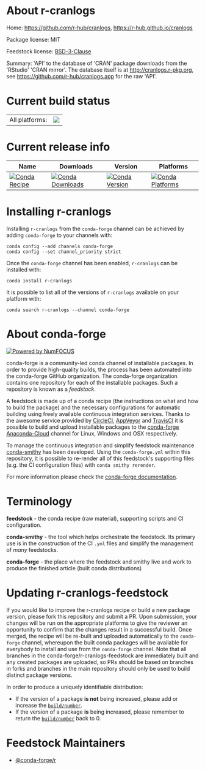 About r-cranlogs
================

Home: https://github.com/r-hub/cranlogs, https://r-hub.github.io/cranlogs

Package license: MIT

Feedstock license: [BSD-3-Clause](https://github.com/conda-forge/r-cranlogs-feedstock/blob/master/LICENSE.txt)

Summary: 'API' to the database of 'CRAN' package downloads from the 'RStudio' 'CRAN mirror'. The database itself is at <http://cranlogs.r-pkg.org>, see <https://github.com/r-hub/cranlogs.app> for the raw 'API'.

Current build status
====================


<table><tr><td>All platforms:</td>
    <td>
      <a href="https://dev.azure.com/conda-forge/feedstock-builds/_build/latest?definitionId=12657&branchName=master">
        <img src="https://dev.azure.com/conda-forge/feedstock-builds/_apis/build/status/r-cranlogs-feedstock?branchName=master">
      </a>
    </td>
  </tr>
</table>

Current release info
====================

| Name | Downloads | Version | Platforms |
| --- | --- | --- | --- |
| [![Conda Recipe](https://img.shields.io/badge/recipe-r--cranlogs-green.svg)](https://anaconda.org/conda-forge/r-cranlogs) | [![Conda Downloads](https://img.shields.io/conda/dn/conda-forge/r-cranlogs.svg)](https://anaconda.org/conda-forge/r-cranlogs) | [![Conda Version](https://img.shields.io/conda/vn/conda-forge/r-cranlogs.svg)](https://anaconda.org/conda-forge/r-cranlogs) | [![Conda Platforms](https://img.shields.io/conda/pn/conda-forge/r-cranlogs.svg)](https://anaconda.org/conda-forge/r-cranlogs) |

Installing r-cranlogs
=====================

Installing `r-cranlogs` from the `conda-forge` channel can be achieved by adding `conda-forge` to your channels with:

```
conda config --add channels conda-forge
conda config --set channel_priority strict
```

Once the `conda-forge` channel has been enabled, `r-cranlogs` can be installed with:

```
conda install r-cranlogs
```

It is possible to list all of the versions of `r-cranlogs` available on your platform with:

```
conda search r-cranlogs --channel conda-forge
```


About conda-forge
=================

[![Powered by NumFOCUS](https://img.shields.io/badge/powered%20by-NumFOCUS-orange.svg?style=flat&colorA=E1523D&colorB=007D8A)](http://numfocus.org)

conda-forge is a community-led conda channel of installable packages.
In order to provide high-quality builds, the process has been automated into the
conda-forge GitHub organization. The conda-forge organization contains one repository
for each of the installable packages. Such a repository is known as a *feedstock*.

A feedstock is made up of a conda recipe (the instructions on what and how to build
the package) and the necessary configurations for automatic building using freely
available continuous integration services. Thanks to the awesome service provided by
[CircleCI](https://circleci.com/), [AppVeyor](https://www.appveyor.com/)
and [TravisCI](https://travis-ci.com/) it is possible to build and upload installable
packages to the [conda-forge](https://anaconda.org/conda-forge)
[Anaconda-Cloud](https://anaconda.org/) channel for Linux, Windows and OSX respectively.

To manage the continuous integration and simplify feedstock maintenance
[conda-smithy](https://github.com/conda-forge/conda-smithy) has been developed.
Using the ``conda-forge.yml`` within this repository, it is possible to re-render all of
this feedstock's supporting files (e.g. the CI configuration files) with ``conda smithy rerender``.

For more information please check the [conda-forge documentation](https://conda-forge.org/docs/).

Terminology
===========

**feedstock** - the conda recipe (raw material), supporting scripts and CI configuration.

**conda-smithy** - the tool which helps orchestrate the feedstock.
                   Its primary use is in the construction of the CI ``.yml`` files
                   and simplify the management of *many* feedstocks.

**conda-forge** - the place where the feedstock and smithy live and work to
                  produce the finished article (built conda distributions)


Updating r-cranlogs-feedstock
=============================

If you would like to improve the r-cranlogs recipe or build a new
package version, please fork this repository and submit a PR. Upon submission,
your changes will be run on the appropriate platforms to give the reviewer an
opportunity to confirm that the changes result in a successful build. Once
merged, the recipe will be re-built and uploaded automatically to the
`conda-forge` channel, whereupon the built conda packages will be available for
everybody to install and use from the `conda-forge` channel.
Note that all branches in the conda-forge/r-cranlogs-feedstock are
immediately built and any created packages are uploaded, so PRs should be based
on branches in forks and branches in the main repository should only be used to
build distinct package versions.

In order to produce a uniquely identifiable distribution:
 * If the version of a package **is not** being increased, please add or increase
   the [``build/number``](https://docs.conda.io/projects/conda-build/en/latest/resources/define-metadata.html#build-number-and-string).
 * If the version of a package **is** being increased, please remember to return
   the [``build/number``](https://docs.conda.io/projects/conda-build/en/latest/resources/define-metadata.html#build-number-and-string)
   back to 0.

Feedstock Maintainers
=====================

* [@conda-forge/r](https://github.com/conda-forge/r/)

